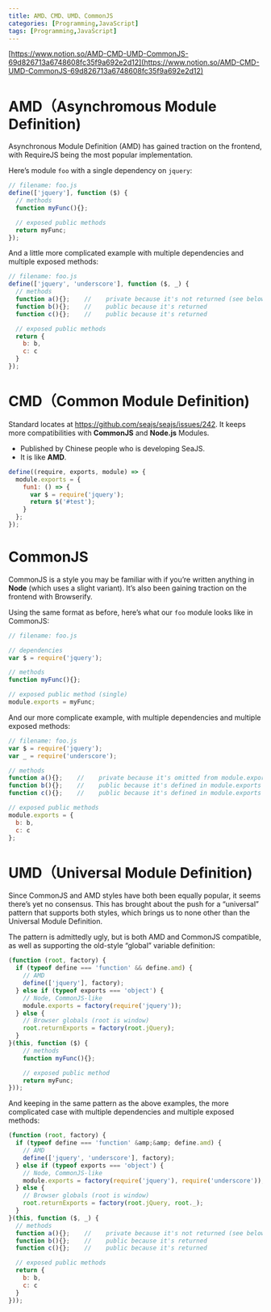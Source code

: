 ```yaml
---
title: AMD、CMD、UMD、CommonJS
categories: [Programming,JavaScript]
tags: [Programming,JavaScript]
---
```


[https://www.notion.so/AMD-CMD-UMD-CommonJS-69d826713a6748608fc35f9a692e2d12](https://www.notion.so/AMD-CMD-UMD-CommonJS-69d826713a6748608fc35f9a692e2d12)


# AMD（Asynchromous Module Definition)


Asynchronous Module Definition (AMD) has gained traction on the frontend, with RequireJS being the most popular implementation.


Here’s module `foo` with a single dependency on `jquery`:


```javascript
// filename: foo.js
define(['jquery'], function ($) {
  // methods
  function myFunc(){};

  // exposed public methods
  return myFunc;
});

```


And a little more complicated example with multiple dependencies and multiple exposed methods:


```javascript
// filename: foo.js
define(['jquery', 'underscore'], function ($, _) {
  // methods
  function a(){};    //    private because it's not returned (see below)
  function b(){};    //    public because it's returned
  function c(){};    //    public because it's returned

  // exposed public methods
  return {
    b: b,
    c: c
  }
});
```


# CMD（Common Module Definition)


Standard locates at https://github.com/seajs/seajs/issues/242. It keeps more compatibilities with **CommonJS** and **Node.js** Modules.

- Published by Chinese people who is developing SeaJS.
- It is like **AMD**.

```javascript
define((require, exports, module) => {
  module.exports = {
    fun1: () => {
      var $ = require('jquery');
      return $('#test');
    }
  };
});

```


# CommonJS


CommonJS is a style you may be familiar with if you’re written anything in **Node** (which uses a slight variant). It’s also been gaining traction on the frontend with Browserify.


Using the same format as before, here’s what our `foo` module looks like in CommonJS:


```javascript
// filename: foo.js

// dependencies
var $ = require('jquery');

// methods
function myFunc(){};

// exposed public method (single)
module.exports = myFunc;
```


And our more complicate example, with multiple dependencies and multiple exposed methods:


```javascript
// filename: foo.js
var $ = require('jquery');
var _ = require('underscore');

// methods
function a(){};    //    private because it's omitted from module.exports (see below)
function b(){};    //    public because it's defined in module.exports
function c(){};    //    public because it's defined in module.exports

// exposed public methods
module.exports = {
  b: b,
  c: c
};
```


# UMD（Universal Module Definition)


Since CommonJS and AMD styles have both been equally popular, it seems there’s yet no consensus. This has brought about the push for a “universal” pattern that supports both styles, which brings us to none other than the Universal Module Definition.


The pattern is admittedly ugly, but is both AMD and CommonJS compatible, as well as supporting the old-style “global” variable definition:


```javascript
(function (root, factory) {
  if (typeof define === 'function' && define.amd) {
    // AMD
    define(['jquery'], factory);
  } else if (typeof exports === 'object') {
    // Node, CommonJS-like
    module.exports = factory(require('jquery'));
  } else {
    // Browser globals (root is window)
    root.returnExports = factory(root.jQuery);
  }
}(this, function ($) {
    // methods
    function myFunc(){};

    // exposed public method
    return myFunc;
}));
```


And keeping in the same pattern as the above examples, the more complicated case with multiple dependencies and multiple exposed methods:


```javascript
(function (root, factory) {
  if (typeof define === 'function' &amp;&amp; define.amd) {
    // AMD
    define(['jquery', 'underscore'], factory);
  } else if (typeof exports === 'object') {
    // Node, CommonJS-like
    module.exports = factory(require('jquery'), require('underscore'));
  } else {
    // Browser globals (root is window)
    root.returnExports = factory(root.jQuery, root._);
  }
}(this, function ($, _) {
  // methods
  function a(){};    //    private because it's not returned (see below)
  function b(){};    //    public because it's returned
  function c(){};    //    public because it's returned

  // exposed public methods
  return {
    b: b,
    c: c
  }
}));
```

